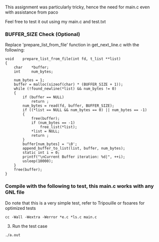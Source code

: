 This assignment was particularly tricky, hence the need for main.c even with assistance from paco

Feel free to test it out using my main.c and test.txt




### BUFFER_SIZE Check (Optional)
Replace 'prepare_list_from_file' function in get_next_line.c with the following:
```
void	prepare_list_from_file(int fd, t_list **list)
{
	char	*buffer;
	int		num_bytes;

	num_bytes = 1;
	buffer = malloc(sizeof(char) * (BUFFER_SIZE + 1));
	while (!found_newline(*list) && num_bytes != 0)
	{
		if (buffer == NULL)
			return ;
		num_bytes = read(fd, buffer, BUFFER_SIZE);
		if ((*list == NULL && num_bytes == 0) || num_bytes == -1)
		{
			free(buffer);
			if (num_bytes == -1)
				free_list(*list);
			*list = NULL;
			return ;
		}
		buffer[num_bytes] = '\0';
		append_buffer_to_list(list, buffer, num_bytes);
		static int i = 0;
		printf("\nCurrent Buffer iteration: %d|", ++i);
		usleep(10000);
	}
	free(buffer);
}
```

### Compile with the following to test, this main.c works with any GNL file
Do note that this is a very simple test, refer to Tripouille or fsoares for optimized tests
```
cc -Wall -Wextra -Werror *e.c *ls.c main.c
```

3. Run the test case
```
./a.out
```
